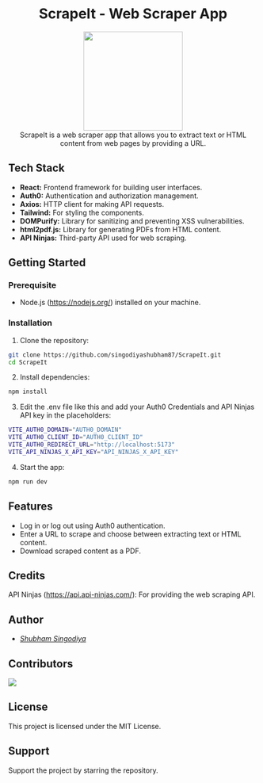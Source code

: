 <h1 align="center">ScrapeIt - Web Scraper App</h1>
<div align="center"><img src="./src/assets/images/scraperLogo.png" width="200px" height="200px"/></div>
<div align="center">ScrapeIt is a web scraper app that allows you to extract text or HTML content from web pages by providing a URL.</div>


## Tech Stack

- **React:**  Frontend framework for building user interfaces.
- **Auth0:**  Authentication and authorization management.
- **Axios:**  HTTP client for making API requests.
- **Tailwind:** For styling the components.
- **DOMPurify:** Library for sanitizing and preventing XSS vulnerabilities.
- **html2pdf.js:** Library for generating PDFs from HTML content.
- **API Ninjas:** Third-party API used for web scraping.

## Getting Started

### Prerequisite

- Node.js (https://nodejs.org/) installed on your machine.

### Installation

1. Clone the repository:
```bash
git clone https://github.com/singodiyashubham87/ScrapeIt.git
cd ScrapeIt
```
   
2. Install dependencies:
```bash
npm install
```
3. Edit the .env file like this and add your Auth0 Credentials and API Ninjas API key in the placeholders:
```bash
VITE_AUTH0_DOMAIN="AUTH0_DOMAIN"
VITE_AUTH0_CLIENT_ID="AUTH0_CLIENT_ID"
VITE_AUTH0_REDIRECT_URL="http://localhost:5173"
VITE_API_NINJAS_X_API_KEY="API_NINJAS_X_API_KEY"
```
4. Start the app:
```bash
npm run dev
  ```

## Features 

* Log in or log out using Auth0 authentication.
* Enter a URL to scrape and choose between extracting text or HTML content.
* Download scraped content as a PDF.

  
## Credits
API Ninjas (https://api.api-ninjas.com/): For providing the web scraping API.

## Author
* <a href="https://shubham-s-socials.vercel.app/"><i>Shubham Singodiya</i></a>

## Contributors

<div>
   <a href="https://github.com/singodiyashubham87/ScrapeIt/graphs/contributors">
   <img src="https://contrib.rocks/image?repo=singodiyashubham87/ScrapeIt"/>
   </a>
</div>

## License
This project is licensed under the MIT License.

## Support
Support the project by starring the repository.

